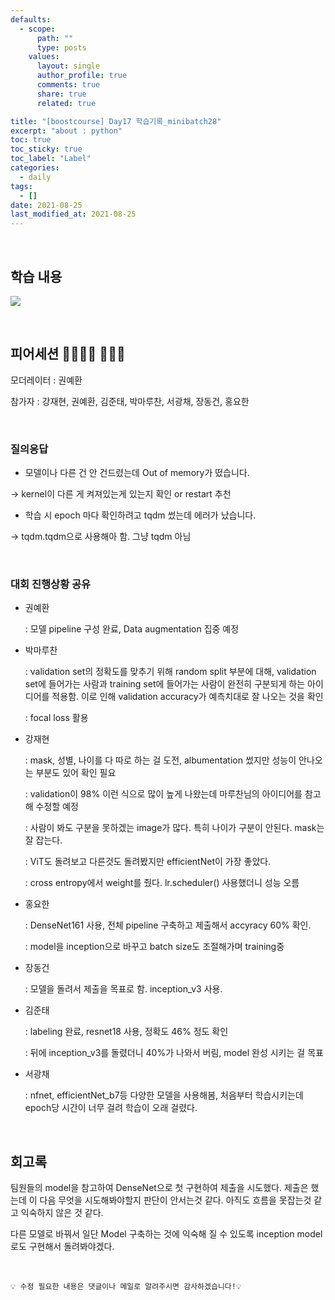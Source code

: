 ```yaml
---
defaults:
  - scope:
      path: ""
      type: posts
    values:
      layout: single
      author_profile: true
      comments: true
      share: true
      related: true

title: "[boostcourse] Day17 학습기록_minibatch28"
excerpt: "about : python"
toc: true
toc_sticky: true
toc_label: "Label"
categories:
  - daily
tags:
  - []
date: 2021-08-25
last_modified_at: 2021-08-25
---
```

<br>

## 학습 내용

<a href="https://hongsusoo.github.io/ai/proj_ImageClassify02"><img src="https://img.shields.io/badge/-Dataset-red"/></a> 

<br>

## 피어세션 👨‍👨‍👦‍👦 👨‍👨‍👦

모더레이터 : 권예환

참가자 : 강재현, 권예환, 김준태, 박마루찬, 서광채, 장동건, 홍요한

<br>


### 질의응답

- 모델이나 다른 건 안 건드렸는데 Out of memory가 떴습니다.

→ kernel이 다른 게 켜져있는게 있는지 확인 or restart 추천

- 학습 시 epoch 마다 확인하려고 tqdm 썼는데 에러가 났습니다.

→ tqdm.tqdm으로 사용해아 함. 그냥 tqdm 아님

<br>

### 대회 진행상황 공유

- 권예환

     : 모델 pipeline 구성 완료, Data augmentation 집중 예정

- 박마루찬

     : validation set의 정확도를 맞추기 위해 random split 부분에 대해, validation set에 들어가는 사람과 training set에 들어가는 사람이 완전히 구분되게 하는 아이디어를 적용함. 이로 인해 validation accuracy가 예측치대로 잘 나오는 것을 확인

    : focal loss 활용

- 강재현

     : mask, 성별, 나이를 다 따로 하는 걸 도전, albumentation 썼지만 성능이 안나오는 부분도 있어 확인 필요

     : validation이 98% 이런 식으로 많이 높게 나왔는데 마루찬님의 아이디어를 참고해 수정할 예정

     : 사람이 봐도 구분을 못하겠는 image가 많다. 특히 나이가 구분이 안된다. mask는 잘 잡는다.

     : ViT도 돌려보고 다른것도 돌려봤지만 efficientNet이 가장 좋았다.

     : cross entropy에서 weight를 줬다. lr.scheduler() 사용했더니 성능 오름

- 홍요한

     : DenseNet161 사용, 전체 pipeline 구축하고 제출해서 accyracy 60% 확인. 

     : model을 inception으로 바꾸고 batch size도 조절해가며 training중

- 장동건

     : 모델을 돌려서 제출을 목표로 함. inception_v3 사용. 

- 김준태

     : labeling 완료, resnet18 사용, 정확도 46% 정도 확인

     : 뒤에 inception_v3를 돌렸더니 40%가 나와서 버림, model 완성 시키는 걸 목표

- 서광채

     : nfnet, efficientNet_b7등 다양한 모델을 사용해봄, 처음부터 학습시키는데 epoch당 시간이 너무 걸려 학습이 오래 걸렸다. 

<br>

## 회고록

팀원들의 model을 참고하여 DenseNet으로 첫 구현하여 제출을 시도했다. 제출은 했는데 이 다음 무엇을 시도해봐야할지 판단이 안서는것 같다. 아직도 흐름을 못잡는것 같고 익숙하지 않은 것 같다. 

다른 모델로 바꿔서 일단 Model 구축하는 것에 익숙해 질 수 있도록 inception model로도 구현해서 돌려봐야겠다.


<br>

```
💡 수정 필요한 내용은 댓글이나 메일로 알려주시면 감사하겠습니다!💡 
```
